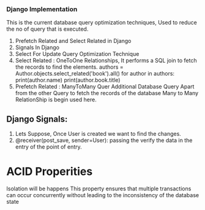 ### Django Implementation  

This is the current database query optimization techniques,
Used to reduce the no of query that is executed. 

1. Prefetch Related and Select Related in Django 
2. Signals In Django 
3. Select For Update Query Optimization Technique 
4. Select Related : OneToOne Relationships, It performs a SQL join to fetch the 
records to find the elements. 
authors = Author.objects.select_related('book').all()
for author in authors:
    print(author.name)
    print(author.book.title)
5. Prefetch Related : ManyToMany Quer
Additional Database Query Apart from the other Query to fetch the records of the database
Many to Many RelationShip is begin used here.  


## Django Signals: 
1. Lets Suppose, Once User is created we want to find the changes.
2. @receiver(post_save, sender=User): passing the verify the data in the entry of the point of entry.


# ACID Properities 
Isolation will be happens 
This property ensures that multiple transactions can occur concurrently without leading to the inconsistency of the database state